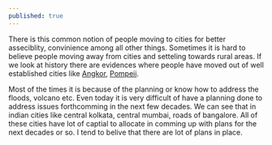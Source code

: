 ```yaml
---
published: true
---
```


There is this common notion of people moving to cities for better asseciblity, convinience among all other things. Sometimes it is hard to believe people moving away from cities and setteling towards rural areas. If we look at history there are evidences where people have moved out of well established cities like [Angkor](https://en.wikipedia.org/wiki/Angkor), [Pompeii](https://en.wikipedia.org/wiki/Pompeii). 

Most of the times it is because of the planning or know how to address the floods, volcano etc. Even today it is very difficult of have a planning done to address issues forthcomming in the next few decades. We can see that in indian cities like central kolkata, central mumbai, roads of bangalore. All of these cities have lot of captial to allocate in comming up with plans for the next decades or so. I tend to belive that there are lot of plans in place.
